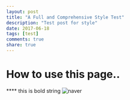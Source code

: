 ```yaml
---
layout: post
title: "A Full and Comprehensive Style Test"
description: "Test post for style"
date: 2017-06-18
tags: [test]
comments: true
share: true
---
```


# How to use this page..
**** this is bold string
![naver](http://naver.com)
